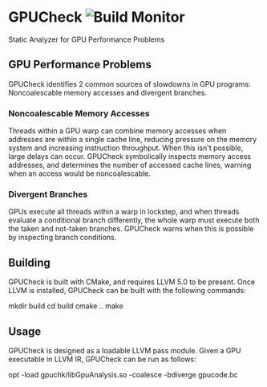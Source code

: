 # GPUCheck ![Build Monitor](https://travis-ci.org/taylorlloyd/GPUCheck.svg?branch=master)
Static Analyzer for GPU Performance Problems

## GPU Performance Problems

GPUCheck identifies 2 common sources of slowdowns in GPU programs: Noncoalescable memory accesses and divergent branches.

### Noncoalescable Memory Accesses

Threads within a GPU warp can combine memory accesses when addresses are within a single cache line, reducing pressure on the memory system and increasing instruction throughput. When this isn't possible, large delays can occur. GPUCheck symbolically inspects memory access addresses, and determines the number of accessed cache lines, warning when an access would be noncoalescable.

### Divergent Branches

GPUs execute all threads within a warp in lockstep, and when threads evaluate a conditional branch differently, the whole warp must execute both the taken and not-taken branches. GPUCheck warns when this is possible by inspecting branch conditions.

## Building

GPUCheck is built with CMake, and requires LLVM 5.0 to be present. Once
LLVM is installed, GPUCheck can be built with the following commands:

  mkdir build
  cd build
  cmake ..
  make

## Usage

GPUCheck is designed as a loadable LLVM pass module. Given a GPU executable in LLVM IR, GPUCheck can be run as follows:

  opt -load gpuchk/libGpuAnalysis.so -coalesce -bdiverge gpucode.bc
